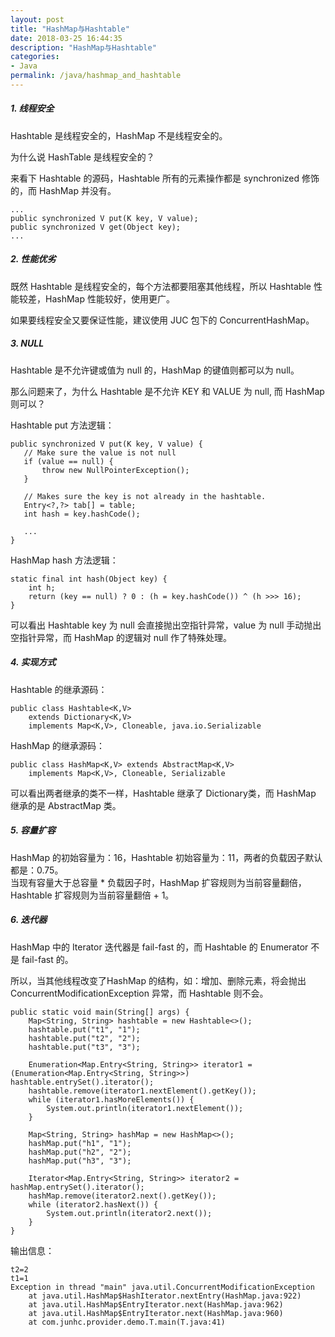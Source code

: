 ```yaml
---
layout: post
title: "HashMap与Hashtable"
date: 2018-03-25 16:44:35
description: "HashMap与Hashtable"
categories:
- Java
permalink: /java/hashmap_and_hashtable
---
```


##### 1. 线程安全
Hashtable 是线程安全的，HashMap 不是线程安全的。  

为什么说 HashTable 是线程安全的？  

来看下 Hashtable 的源码，Hashtable 所有的元素操作都是 synchronized 修饰的，而 HashMap 并没有。  

```vim
...
public synchronized V put(K key, V value);
public synchronized V get(Object key);
...
```

##### 2. 性能优劣
既然 Hashtable 是线程安全的，每个方法都要阻塞其他线程，所以 Hashtable 性能较差，HashMap 性能较好，使用更广。  

如果要线程安全又要保证性能，建议使用 JUC 包下的 ConcurrentHashMap。  

##### 3. NULL
Hashtable 是不允许键或值为 null 的，HashMap 的键值则都可以为 null。  

那么问题来了，为什么 Hashtable 是不允许 KEY 和 VALUE 为 null, 而 HashMap 则可以？  

Hashtable put 方法逻辑：  
```vim
public synchronized V put(K key, V value) {
   // Make sure the value is not null
   if (value == null) {
       throw new NullPointerException();
   }

   // Makes sure the key is not already in the hashtable.
   Entry<?,?> tab[] = table;
   int hash = key.hashCode();

   ...
}  
```

HashMap hash 方法逻辑：
```vim
static final int hash(Object key) {
    int h;
    return (key == null) ? 0 : (h = key.hashCode()) ^ (h >>> 16);
}
```
可以看出 Hashtable key 为 null 会直接抛出空指针异常，value 为 null 手动抛出空指针异常，而 HashMap 的逻辑对 null 作了特殊处理。

##### 4. 实现方式
Hashtable 的继承源码：
```vim
public class Hashtable<K,V>
    extends Dictionary<K,V>
    implements Map<K,V>, Cloneable, java.io.Serializable
```

HashMap 的继承源码：
```vim
public class HashMap<K,V> extends AbstractMap<K,V>
    implements Map<K,V>, Cloneable, Serializable
```

可以看出两者继承的类不一样，Hashtable 继承了 Dictionary类，而 HashMap 继承的是 AbstractMap 类。  

##### 5. 容量扩容
HashMap 的初始容量为：16，Hashtable 初始容量为：11，两者的负载因子默认都是：0.75。  
当现有容量大于总容量 * 负载因子时，HashMap 扩容规则为当前容量翻倍，Hashtable 扩容规则为当前容量翻倍 + 1。  

##### 6. 迭代器
HashMap 中的 Iterator 迭代器是 fail-fast 的，而 Hashtable 的 Enumerator 不是 fail-fast 的。  

所以，当其他线程改变了HashMap 的结构，如：增加、删除元素，将会抛出 ConcurrentModificationException 异常，而 Hashtable 则不会。  
```vim
public static void main(String[] args) {
    Map<String, String> hashtable = new Hashtable<>();
    hashtable.put("t1", "1");
    hashtable.put("t2", "2");
    hashtable.put("t3", "3");

    Enumeration<Map.Entry<String, String>> iterator1 = (Enumeration<Map.Entry<String, String>>) hashtable.entrySet().iterator();
    hashtable.remove(iterator1.nextElement().getKey());
    while (iterator1.hasMoreElements()) {
        System.out.println(iterator1.nextElement());
    }

    Map<String, String> hashMap = new HashMap<>();
    hashMap.put("h1", "1");
    hashMap.put("h2", "2");
    hashMap.put("h3", "3");

    Iterator<Map.Entry<String, String>> iterator2 = hashMap.entrySet().iterator();
    hashMap.remove(iterator2.next().getKey());
    while (iterator2.hasNext()) {
        System.out.println(iterator2.next());
    }
}
```

输出信息：  

```vim
t2=2
t1=1
Exception in thread "main" java.util.ConcurrentModificationException
	at java.util.HashMap$HashIterator.nextEntry(HashMap.java:922)
	at java.util.HashMap$EntryIterator.next(HashMap.java:962)
	at java.util.HashMap$EntryIterator.next(HashMap.java:960)
	at com.junhc.provider.demo.T.main(T.java:41)
```
